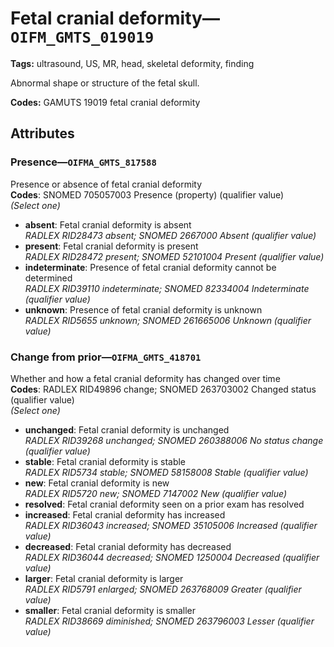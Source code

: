 # Fetal cranial deformity—`OIFM_GMTS_019019`

**Tags:** ultrasound, US, MR, head, skeletal deformity, finding

Abnormal shape or structure of the fetal skull.

**Codes:** GAMUTS 19019 fetal cranial deformity

## Attributes

### Presence—`OIFMA_GMTS_817588`

Presence or absence of fetal cranial deformity  
**Codes**: SNOMED 705057003 Presence (property) (qualifier value)  
*(Select one)*

- **absent**: Fetal cranial deformity is absent  
_RADLEX RID28473 absent; SNOMED 2667000 Absent (qualifier value)_
- **present**: Fetal cranial deformity is present  
_RADLEX RID28472 present; SNOMED 52101004 Present (qualifier value)_
- **indeterminate**: Presence of fetal cranial deformity cannot be determined  
_RADLEX RID39110 indeterminate; SNOMED 82334004 Indeterminate (qualifier value)_
- **unknown**: Presence of fetal cranial deformity is unknown  
_RADLEX RID5655 unknown; SNOMED 261665006 Unknown (qualifier value)_

### Change from prior—`OIFMA_GMTS_418701`

Whether and how a fetal cranial deformity has changed over time  
**Codes**: RADLEX RID49896 change; SNOMED 263703002 Changed status (qualifier value)  
*(Select one)*

- **unchanged**: Fetal cranial deformity is unchanged  
_RADLEX RID39268 unchanged; SNOMED 260388006 No status change (qualifier value)_
- **stable**: Fetal cranial deformity is stable  
_RADLEX RID5734 stable; SNOMED 58158008 Stable (qualifier value)_
- **new**: Fetal cranial deformity is new  
_RADLEX RID5720 new; SNOMED 7147002 New (qualifier value)_
- **resolved**: Fetal cranial deformity seen on a prior exam has resolved  
- **increased**: Fetal cranial deformity has increased  
_RADLEX RID36043 increased; SNOMED 35105006 Increased (qualifier value)_
- **decreased**: Fetal cranial deformity has decreased  
_RADLEX RID36044 decreased; SNOMED 1250004 Decreased (qualifier value)_
- **larger**: Fetal cranial deformity is larger  
_RADLEX RID5791 enlarged; SNOMED 263768009 Greater (qualifier value)_
- **smaller**: Fetal cranial deformity is smaller  
_RADLEX RID38669 diminished; SNOMED 263796003 Lesser (qualifier value)_